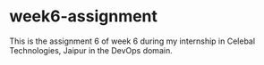 # week6-assignment
This is the assignment 6 of week 6 during my internship in Celebal Technologies, Jaipur in the DevOps domain.
